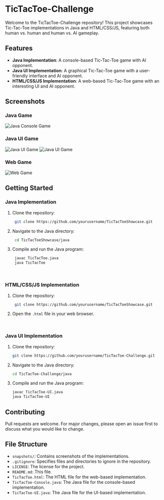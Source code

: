 # TicTacToe-Challenge

Welcome to the TicTacToe-Challenge repository! This project showcases Tic-Tac-Toe implementations in Java and HTML/CSS/JS, featuring both human vs. human and human vs. AI gameplay.

## Features

- **Java Implementation**: A console-based Tic-Tac-Toe game with AI opponent.
- **Java UI Implementation**: A graphical Tic-Tac-Toe game with a user-friendly interface and AI opponent.
- **HTML/CSS/JS Implementation**: A web-based Tic-Tac-Toe game with an interesting UI and AI opponent.

## Screenshots

### Java Game

![Java Console Game](snapshots/java_console_game.jpg)

### Java UI Game

![Java UI Game](snapshots/java_ui_game1.jpg)
![Java UI Game](snapshots/java_ui_game2.jpg)

### Web Game

![Web Game](snapshots/web_game.jpg)

## Getting Started

### Java Implementation

1. Clone the repository:
   ```sh
    git clone https://github.com/yourusername/TicTacToeShowcase.git
2. Navigate to the Java directory:
   ```sh
    cd TicTacToeShowcase/java
3. Compile and run the Java program:
   ```sh
    javac TicTacToe.java
    java TicTacToe
<br>

### HTML/CSS/JS Implementation

1. Clone the repository:
   ```sh
    git clone https://github.com/yourusername/TicTacToeShowcase.git
2. Open the `.html` file in your web browser.
<br>

### Java UI Implementation

1. Clone the repository:
   ```sh
   git clone https://github.com/yourusername/TicTacToe-Challenge.git
2. Navigate to the Java directory:
   ```sh
   cd TicTacToe-Challenge/java
3. Compile and run the Java program:
   ```sh
   javac TicTacToe-UI.java
   java TicTacToe-UI

## Contributing

Pull requests are welcome. For major changes, please open an issue first to discuss what you would like to change.

## File Structure

- `snapshots/`: Contains screenshots of the implementations.
- `.gitignore`: Specifies files and directories to ignore in the repository.
- `LICENSE`: The license for the project.
- `README.md`: This file.
- `TicTacToe.html`: The HTML file for the web-based implementation.
- `TicTacToe-Console.java`: The Java file for the console-based implementation.
- `TicTacToe-UI.java`: The Java file for the UI-based implementation.
